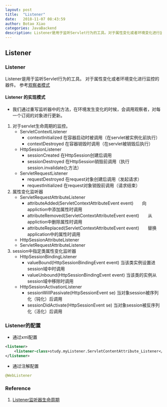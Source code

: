 ```yaml
---
layout: post
title:  "Listener"
date:   2018-11-07 08:43:59
author: Botao Xiao
categories: JavaBackend
description: Listener是用于监听Servlet行为的工具。对于属性变化或者环境变化进行监控的器件。
---
```

## Listener

### Listener
Listener是用于监听Servlet行为的工具。
对于属性变化或者环境变化进行监控的器件。
参考[观察者模式](https://github.com/Seanforfun/JavaCore/blob/master/Conclusions/Observer.md)

#### Listener 的实现模式
* 我们通过重写监听器中的方法，在环境发生变化的时候，会调用观察者，对每一个订阅的对象进行更新。

1. 对于servlet生命周期的监控。
	* ServletContextListener
		* contextInitialized 在容器启动时被调用（在servlet被实例化前执行）
		* contextDestroyed 在容器销毁时调用（在servlet被销毁后执行）
	* HttpSessionListener
		* sessionCreated 在HttpSession创建后调用
		* sessionDestroyed 在HttpSession销毁前调用（执行session.invalidate();方法）
	* ServletRequestListener
		* requestDestroyed 在request对象创建后调用（发起请求）
		* requestInitialized 在request对象销毁前调用（请求结束）
2. 属性变化监听器
	* ServletRequestAttributeListener
		* attributeAdded(ServletContextAttributeEvent event)　　向appliction中添加属性时调用
		* attributeRemoved(ServletContextAttributeEvent event)　　从appliction中删除属性时调用
		* attributeReplaced(ServletContextAttributeEvent event)　　替换application中的属性时调用
	* HttpSessionAttributeListener
	* ServletRequestAttributeListener
3. session中指定类属性变化监听器
	* HttpSessionBindingListener
		* valueBound(HttpSessionBindingEvent event) 当该类实例设置进session域中时调用
		* valueUnbound(HttpSessionBindingEvent event) 当该类的实例从session域中移除时调用
	* HttpSessionActivationListener
		* sessionWillPassivate(HttpSessionEvent se) 当对象session被序列化（钝化）后调用
		* sessionDidActivate(HttpSessionEvent se)  当对象session被反序列化（活化）后调用

### Listener的配置
* 通过xml配置

```xml
<listener>
	<listener-class>study.myListener.ServletContentAttribute_Listener</listener-class>
</listener>
```

* 通过注解配置

```Java
@WebListener
```


### Reference
1. [Listener监听器生命周期](https://www.cnblogs.com/caijh/p/7683007.html)
